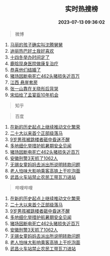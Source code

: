 <div align="center"><h2>实时热搜榜</h2><h4>2023-07-13 09:36:02</h4></div>

> 微博  

1. [马丽的孩子确实叫沈腾舅舅](https://s.weibo.com/weibo?q=%23%E9%A9%AC%E4%B8%BD%E7%9A%84%E5%AD%A9%E5%AD%90%E7%A1%AE%E5%AE%9E%E5%8F%AB%E6%B2%88%E8%85%BE%E8%88%85%E8%88%85%23&t=31&band_rank=1&Refer=top)<br />
2. [迪丽热巴好土我好喜欢](https://s.weibo.com/weibo?q=%23%E8%BF%AA%E4%B8%BD%E7%83%AD%E5%B7%B4%E5%A5%BD%E5%9C%9F%E6%88%91%E5%A5%BD%E5%96%9C%E6%AC%A2%23&t=31&band_rank=2&Refer=top)<br />
3. [十四冬举办时间定了](https://s.weibo.com/weibo?q=%23%E5%8D%81%E5%9B%9B%E5%86%AC%E4%B8%BE%E5%8A%9E%E6%97%B6%E9%97%B4%E5%AE%9A%E4%BA%86%23&t=31&band_rank=3&Refer=top)<br />
4. [鹿晗现身医院做康复治疗](https://s.weibo.com/weibo?q=%23%E9%B9%BF%E6%99%97%E7%8E%B0%E8%BA%AB%E5%8C%BB%E9%99%A2%E5%81%9A%E5%BA%B7%E5%A4%8D%E6%B2%BB%E7%96%97%23&t=31&band_rank=4&Refer=top)<br />
5. [恭喜他们结婚了](https://s.weibo.com/weibo?q=%23%E6%81%AD%E5%96%9C%E4%BB%96%E4%BB%AC%E7%BB%93%E5%A9%9A%E4%BA%86%23&t=31&band_rank=5&Refer=top)<br />
6. [猪场因断电死亡462头猪损失近百万](https://s.weibo.com/weibo?q=%23%E7%8C%AA%E5%9C%BA%E5%9B%A0%E6%96%AD%E7%94%B5%E6%AD%BB%E4%BA%A1462%E5%A4%B4%E7%8C%AA%E6%8D%9F%E5%A4%B1%E8%BF%91%E7%99%BE%E4%B8%87%23&t=31&band_rank=6&Refer=top)<br />
7. [江西 悬崖套房](https://s.weibo.com/weibo?q=%E6%B1%9F%E8%A5%BF%20%E6%82%AC%E5%B4%96%E5%A5%97%E6%88%BF&t=31&band_rank=7&Refer=top)<br />
8. [张一山靠在关晓彤后背哭](https://s.weibo.com/weibo?q=%23%E5%BC%A0%E4%B8%80%E5%B1%B1%E9%9D%A0%E5%9C%A8%E5%85%B3%E6%99%93%E5%BD%A4%E5%90%8E%E8%83%8C%E5%93%AD%23&t=31&band_rank=8&Refer=top)<br />
9. [宋焰给了孟宴臣10年机会](https://s.weibo.com/weibo?q=%23%E5%AE%8B%E7%84%B0%E7%BB%99%E4%BA%86%E5%AD%9F%E5%AE%B4%E8%87%A310%E5%B9%B4%E6%9C%BA%E4%BC%9A%23&t=31&band_rank=9&Refer=top)<br />

> 知乎  


> 百度  

1. [在新的历史起点上继续推动文化繁荣](https://www.baidu.com/s?wd=%E5%9C%A8%E6%96%B0%E7%9A%84%E5%8E%86%E5%8F%B2%E8%B5%B7%E7%82%B9%E4%B8%8A%E7%BB%A7%E7%BB%AD%E6%8E%A8%E5%8A%A8%E6%96%87%E5%8C%96%E7%B9%81%E8%8D%A3&sa=fyb_news&rsv_dl=fyb_news)<br />
2. [二十大以来首个正部级落马](https://www.baidu.com/s?wd=%E4%BA%8C%E5%8D%81%E5%A4%A7%E4%BB%A5%E6%9D%A5%E9%A6%96%E4%B8%AA%E6%AD%A3%E9%83%A8%E7%BA%A7%E8%90%BD%E9%A9%AC&sa=fyb_news&rsv_dl=fyb_news)<br />
3. [9岁男孩被跳楼者砸中昏迷不醒](https://www.baidu.com/s?wd=9%E5%B2%81%E7%94%B7%E5%AD%A9%E8%A2%AB%E8%B7%B3%E6%A5%BC%E8%80%85%E7%A0%B8%E4%B8%AD%E6%98%8F%E8%BF%B7%E4%B8%8D%E9%86%92&sa=fyb_news&rsv_dl=fyb_news)<br />
4. [多地细化举措护航暑期安全见闻](https://www.baidu.com/s?wd=%E5%A4%9A%E5%9C%B0%E7%BB%86%E5%8C%96%E4%B8%BE%E6%8E%AA%E6%8A%A4%E8%88%AA%E6%9A%91%E6%9C%9F%E5%AE%89%E5%85%A8%E8%A7%81%E9%97%BB&sa=fyb_news&rsv_dl=fyb_news)<br />
5. [猪场因断电死亡462头猪损失近百万](https://www.baidu.com/s?wd=%E7%8C%AA%E5%9C%BA%E5%9B%A0%E6%96%AD%E7%94%B5%E6%AD%BB%E4%BA%A1462%E5%A4%B4%E7%8C%AA%E6%8D%9F%E5%A4%B1%E8%BF%91%E7%99%BE%E4%B8%87&sa=fyb_news&rsv_dl=fyb_news)<br />
6. [安徽刑警3天抓了1062人](https://www.baidu.com/s?wd=%E5%AE%89%E5%BE%BD%E5%88%91%E8%AD%A63%E5%A4%A9%E6%8A%93%E4%BA%861062%E4%BA%BA&sa=fyb_news&rsv_dl=fyb_news)<br />
7. [无锡女童妈妈去派出所说明转款问题](https://www.baidu.com/s?wd=%E6%97%A0%E9%94%A1%E5%A5%B3%E7%AB%A5%E5%A6%88%E5%A6%88%E5%8E%BB%E6%B4%BE%E5%87%BA%E6%89%80%E8%AF%B4%E6%98%8E%E8%BD%AC%E6%AC%BE%E9%97%AE%E9%A2%98&sa=fyb_news&rsv_dl=fyb_news)<br />
8. [老人怕味大影响乘客高铁上干吃泡面](https://www.baidu.com/s?wd=%E8%80%81%E4%BA%BA%E6%80%95%E5%91%B3%E5%A4%A7%E5%BD%B1%E5%93%8D%E4%B9%98%E5%AE%A2%E9%AB%98%E9%93%81%E4%B8%8A%E5%B9%B2%E5%90%83%E6%B3%A1%E9%9D%A2&sa=fyb_news&rsv_dl=fyb_news)<br />
9. [武昌火车站禁止农民工带瓦刀进站](https://www.baidu.com/s?wd=%E6%AD%A6%E6%98%8C%E7%81%AB%E8%BD%A6%E7%AB%99%E7%A6%81%E6%AD%A2%E5%86%9C%E6%B0%91%E5%B7%A5%E5%B8%A6%E7%93%A6%E5%88%80%E8%BF%9B%E7%AB%99&sa=fyb_news&rsv_dl=fyb_news)<br />

> 哔哩哔哩  

1. [在新的历史起点上继续推动文化繁荣](https://www.baidu.com/s?wd=%E5%9C%A8%E6%96%B0%E7%9A%84%E5%8E%86%E5%8F%B2%E8%B5%B7%E7%82%B9%E4%B8%8A%E7%BB%A7%E7%BB%AD%E6%8E%A8%E5%8A%A8%E6%96%87%E5%8C%96%E7%B9%81%E8%8D%A3&sa=fyb_news&rsv_dl=fyb_news)<br />
2. [二十大以来首个正部级落马](https://www.baidu.com/s?wd=%E4%BA%8C%E5%8D%81%E5%A4%A7%E4%BB%A5%E6%9D%A5%E9%A6%96%E4%B8%AA%E6%AD%A3%E9%83%A8%E7%BA%A7%E8%90%BD%E9%A9%AC&sa=fyb_news&rsv_dl=fyb_news)<br />
3. [9岁男孩被跳楼者砸中昏迷不醒](https://www.baidu.com/s?wd=9%E5%B2%81%E7%94%B7%E5%AD%A9%E8%A2%AB%E8%B7%B3%E6%A5%BC%E8%80%85%E7%A0%B8%E4%B8%AD%E6%98%8F%E8%BF%B7%E4%B8%8D%E9%86%92&sa=fyb_news&rsv_dl=fyb_news)<br />
4. [多地细化举措护航暑期安全见闻](https://www.baidu.com/s?wd=%E5%A4%9A%E5%9C%B0%E7%BB%86%E5%8C%96%E4%B8%BE%E6%8E%AA%E6%8A%A4%E8%88%AA%E6%9A%91%E6%9C%9F%E5%AE%89%E5%85%A8%E8%A7%81%E9%97%BB&sa=fyb_news&rsv_dl=fyb_news)<br />
5. [猪场因断电死亡462头猪损失近百万](https://www.baidu.com/s?wd=%E7%8C%AA%E5%9C%BA%E5%9B%A0%E6%96%AD%E7%94%B5%E6%AD%BB%E4%BA%A1462%E5%A4%B4%E7%8C%AA%E6%8D%9F%E5%A4%B1%E8%BF%91%E7%99%BE%E4%B8%87&sa=fyb_news&rsv_dl=fyb_news)<br />
6. [安徽刑警3天抓了1062人](https://www.baidu.com/s?wd=%E5%AE%89%E5%BE%BD%E5%88%91%E8%AD%A63%E5%A4%A9%E6%8A%93%E4%BA%861062%E4%BA%BA&sa=fyb_news&rsv_dl=fyb_news)<br />
7. [无锡女童妈妈去派出所说明转款问题](https://www.baidu.com/s?wd=%E6%97%A0%E9%94%A1%E5%A5%B3%E7%AB%A5%E5%A6%88%E5%A6%88%E5%8E%BB%E6%B4%BE%E5%87%BA%E6%89%80%E8%AF%B4%E6%98%8E%E8%BD%AC%E6%AC%BE%E9%97%AE%E9%A2%98&sa=fyb_news&rsv_dl=fyb_news)<br />
8. [老人怕味大影响乘客高铁上干吃泡面](https://www.baidu.com/s?wd=%E8%80%81%E4%BA%BA%E6%80%95%E5%91%B3%E5%A4%A7%E5%BD%B1%E5%93%8D%E4%B9%98%E5%AE%A2%E9%AB%98%E9%93%81%E4%B8%8A%E5%B9%B2%E5%90%83%E6%B3%A1%E9%9D%A2&sa=fyb_news&rsv_dl=fyb_news)<br />
9. [武昌火车站禁止农民工带瓦刀进站](https://www.baidu.com/s?wd=%E6%AD%A6%E6%98%8C%E7%81%AB%E8%BD%A6%E7%AB%99%E7%A6%81%E6%AD%A2%E5%86%9C%E6%B0%91%E5%B7%A5%E5%B8%A6%E7%93%A6%E5%88%80%E8%BF%9B%E7%AB%99&sa=fyb_news&rsv_dl=fyb_news)<br />
